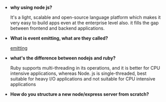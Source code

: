 - **why using node js?**

  It's a light, scalable and open-source language platform which makes it very easy to build apps even at the enterprise level also. it fills the gap between frontend and backend applications.

- **What is event emitting, what are they called?**

  [emitting](https://stackoverflow.com/questions/13438924/what-is-an-event-emitter)

- **what's the difference between nodejs and ruby?**

  Ruby supports multi-threading in its operations, and it is better for CPU intensive applications, whereas Node. js is single-threaded, best suitable for heavy I/O applications and not suitable for CPU intensive applications

- **How do you structure a new node/express server from scratch?**

